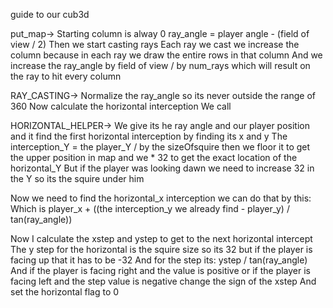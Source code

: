 guide to our cub3d

put_map->
Starting column is alway 0
ray_angle = player angle - (field of view / 2)
Then we start casting rays
Each ray we cast we increase the column because in each ray we draw the entire rows in that column
And we increase the ray_angle by field of view / by num_rays which will result on the ray to hit every column

RAY_CASTING->
Normalize the ray_angle so its never outside the range of 360
Now calculate the horizontal interception
We call

HORIZONTAL_HELPER->
We give its he ray angle and our player position and it find the first horizontal interception by finding its x and y
The interception_Y = the player_Y / by the sizeOfsquire then we floor it to get the upper position in map and we * 32 to get the exact location of the horizontal_Y
But if the player was looking dawn we need to increase 32 in the Y so its the squire under him

Now we need to find the horizontal_x interception we can do that by this:
Which is player_x + ((the interception_y we already find - player_y) / tan(ray_angle))

Now I calculate the xstep and ystep to get to the next horizontal intercept
The y step for the horizontal	is the squire size so its 32 but if the player is facing up that it has to be -32
And for the step its:
ystep / tan(ray_angle)
And if the player is facing right and the value is positive or if the player is facing left and the step value is negative change the sign of the xstep
And set the horizontal flag to 0